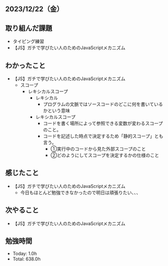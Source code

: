 ## 2023/12/22（金）

## 取り組んだ課題

- タイピング練習
- 【JS】ガチで学びたい人のためのJavaScriptメカニズム

## わかったこと
- 【JS】ガチで学びたい人のためのJavaScriptメカニズム
  - スコープ
    - レキシカルスコープ
      - レキシカル
        - プログラムの文脈ではソースコードのどこに何を書いているかという意味
      - レキシカルスコープ
        - コードを書く場所によって参照できる変数が変わるスコープのこと。
        - コードを記述した時点で決定するため「静的スコープ」とも言う。
          - ①実行中のコードから見た外部スコープのこと
          - ②どのようにしてスコープを決定するかの仕様のこと

  
## 感じたこと 
- 【JS】ガチで学びたい人のためのJavaScriptメカニズム
  - 今日もほとんど勉強できなかったので明日は頑張りたい、、、

## 次やること
- 【JS】ガチで学びたい人のためのJavaScriptメカニズム

## 勉強時間

- Today: 1.0h
- Total: 638.0h
